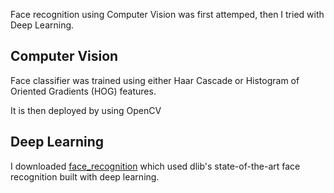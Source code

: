 Face recognition using Computer Vision was first attemped, then I tried with Deep Learning. 

## Computer Vision

Face classifier was trained using either Haar Cascade or Histogram of Oriented Gradients (HOG) features.

It is then deployed by using OpenCV

## Deep Learning

I downloaded [face_recognition](https://github.com/ageitgey/face_recognition) which used
dlib's state-of-the-art face recognition built with deep learning.
